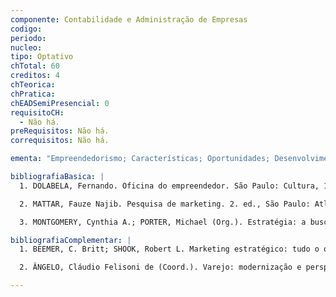 ```yaml
---
componente: Contabilidade e Administração de Empresas
codigo:  
periodo: 
nucleo:
tipo: Optativo
chTotal: 60 
creditos: 4
chTeorica: 
chPratica: 
chEADSemiPresencial: 0
requisitoCH:
  - Não há.
preRequisitos: Não há.
correquisitos: Não há.

ementa: "Empreendedorismo; Características; Oportunidades; Desenvolvimento de Atitudes Empreendedoras. Novos Paradigmas. Administração do Crescimento da Empresa. Prospecção Empresarial. Plano de Negócio. Inovação e Criatividade. Modelagem Organizacional. Pesquisa de Mercado. Técnicas de Venda. Técnicas de Negociação. Qualidade. Formação de Preços. Ferramentas Gerenciais."

bibliografiaBasica: |
  1. DOLABELA, Fernando. Oficina do empreendedor. São Paulo: Cultura, 1999.

  2. MATTAR, Fauze Najib. Pesquisa de marketing. 2. ed., São Paulo: Atlas, 2000.

  3. MONTGOMERY, Cynthia A.; PORTER, Michael (Org.). Estratégia: a busca da vantagem competitiva. 5. ed., Rio de Janeiro: Campus, 2000.

bibliografiaComplementar: |
  1. BEEMER, C. Britt; SHOOK, Robert L. Marketing estratégico: tudo o que mega e micro empresários devem saber para conquistar novos clientes. São Paulo: Futura, 1998.

  2. ÂNGELO, Cláudio Felisoni de (Coord.). Varejo: modernização e perspectivas. São Paulo: Atlas, 1994.

---
```

